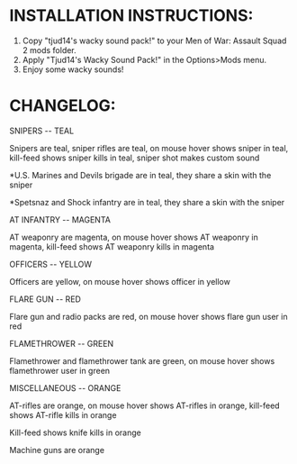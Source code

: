 # INSTALLATION INSTRUCTIONS:
1. Copy "tjud14's wacky sound pack!" to your Men of War: Assault Squad 2 mods folder.
2. Apply "Tjud14's Wacky Sound Pack!" in the Options>Mods menu.
3. Enjoy some wacky sounds!



# CHANGELOG:

SNIPERS -- TEAL

Snipers are teal, sniper rifles are teal, on mouse hover shows sniper in teal, kill-feed shows sniper kills in teal, sniper shot makes custom sound

*U.S. Marines and Devils brigade are in teal, they share a skin with the sniper

*Spetsnaz and Shock infantry are in teal, they share a skin with the sniper


AT INFANTRY -- MAGENTA

AT weaponry are magenta, on mouse hover shows AT weaponry in magenta, kill-feed shows AT weaponry kills in magenta


OFFICERS -- YELLOW

Officers are yellow, on mouse hover shows officer in yellow


FLARE GUN -- RED

Flare gun and radio packs are red, on mouse hover shows flare gun user in red


FLAMETHROWER -- GREEN

Flamethrower and flamethrower tank are green, on mouse hover shows flamethrower user in green


MISCELLANEOUS -- ORANGE

AT-rifles are orange, on mouse hover shows AT-rifles in orange, kill-feed shows AT-rifle kills in orange

Kill-feed shows knife kills in orange

Machine guns are orange
